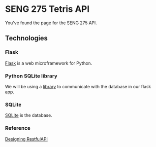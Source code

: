 # SENG 275 Tetris API

You've found the page for the SENG 275 API.

## Technologies

### Flask

[Flask](http://flask.pocoo.org/) is a web microframework for Python.

### Python SQLite library

We will be using a [library](https://docs.python.org/3.6/library/sqlite3.html) to communicate with the database in our flask app.

### SQLite

[SQLite](https://www.sqlite.org/index.html) is the database.

### Reference

[Designing RestfulAPI](https://blog.miguelgrinberg.com/post/designing-a-restful-api-with-python-and-flask)
